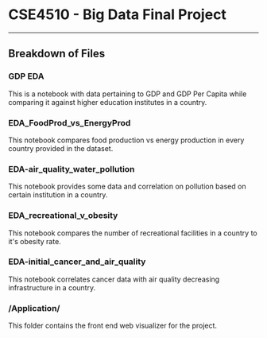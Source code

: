 # CSE4510 - Big Data Final Project
----------------------------
## Breakdown of Files
### GDP EDA
This is a notebook with data pertaining to GDP and GDP Per Capita while comparing it against higher education institutes in a country. 
### EDA_FoodProd_vs_EnergyProd
This notebook compares food production vs energy production in every country provided in the dataset. 
### EDA-air_quality_water_pollution
This notebook provides some data and correlation on pollution based on certain institution in a country. 
### EDA_recreational_v_obesity
This notebook compares the number of recreational facilities in a country to it's obesity rate. 
### EDA-initial_cancer_and_air_quality
This notebook correlates cancer data with air quality decreasing infrastructure in a country. 
### /Application/
This folder contains the front end web visualizer for the project. 
